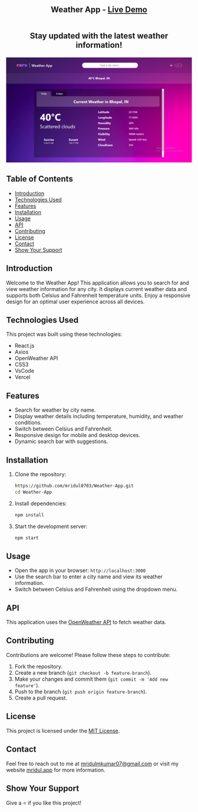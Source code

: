 <h2 align="center">
  Weather App - 
  <a href="https://mridul-weather-app.vercel.app/" target="_blank">Live Demo</a><br /><br />
  <p>Stay updated with the latest weather information!</p>
</h2>

<div align="center">
  <img alt="Demo" src="./src/images/demo-image.png" />
</div>

## Table of Contents

- [Introduction](#introduction)
- [Technologies Used](#technologies-used)
- [Features](#features)
- [Installation](#installation)
- [Usage](#usage)
- [API](#api)
- [Contributing](#contributing)
- [License](#license)
- [Contact](#contact)
- [Show Your Support](#show-your-support)

## Introduction

Welcome to the Weather App! This application allows you to search for and view weather information for any city. It displays current weather data and supports both Celsius and Fahrenheit temperature units. Enjoy a responsive design for an optimal user experience across all devices.

## Technologies Used

This project was built using these technologies:

- React.js
- Axios
- OpenWeather API
- CSS3
- VsCode
- Vercel

## Features

- Search for weather by city name.
- Display weather details including temperature, humidity, and weather conditions.
- Switch between Celsius and Fahrenheit.
- Responsive design for mobile and desktop devices.
- Dynamic search bar with suggestions.

## Installation

1. Clone the repository:
    ```bash
    https://github.com/mridul0703/Weather-App.git
    cd Weather-App
    ```

2. Install dependencies:
    ```bash
    npm install
    ```

3. Start the development server:
    ```bash
    npm start
    ```

## Usage

- Open the app in your browser: `http://localhost:3000`
- Use the search bar to enter a city name and view its weather information.
- Switch between Celsius and Fahrenheit using the dropdown menu.

## API

This application uses the [OpenWeather API](https://openweathermap.org/api) to fetch weather data.


## Contributing

Contributions are welcome! Please follow these steps to contribute:

1. Fork the repository.
2. Create a new branch (`git checkout -b feature-branch`).
3. Make your changes and commit them (`git commit -m 'Add new feature'`).
4. Push to the branch (`git push origin feature-branch`).
5. Create a pull request.

## License

This project is licensed under the [MIT License](LICENSE).

## Contact

Feel free to reach out to me at [mridulmkumar07@gmail.com](mailto:mridulmkumar07@gmail.com) or visit my website <a href="https://mridul0703.vercel.app/" target="_blank">mridul.app</a> for more information.

## Show Your Support

Give a ⭐ if you like this project!
